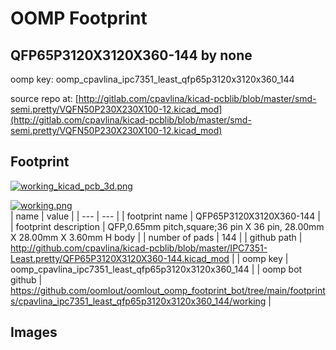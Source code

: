 # OOMP Footprint  
## QFP65P3120X3120X360-144  by none  
  
oomp key: oomp_cpavlina_ipc7351_least_qfp65p3120x3120x360_144  
  
source repo at: [http://gitlab.com/cpavlina/kicad-pcblib/blob/master/smd-semi.pretty/VQFN50P230X230X100-12.kicad_mod](http://gitlab.com/cpavlina/kicad-pcblib/blob/master/smd-semi.pretty/VQFN50P230X230X100-12.kicad_mod)  
## Footprint  
  
[![working_kicad_pcb_3d.png](working_kicad_pcb_3d_600.png)](working_kicad_pcb_3d.png)  
  
[![working.png](working_600.png)](working.png)  
| name | value | 
| --- | --- | 
| footprint name | QFP65P3120X3120X360-144 | 
| footprint description | QFP,0.65mm pitch,square;36 pin X 36 pin, 28.00mm X 28.00mm X 3.60mm H body | 
| number of pads | 144 | 
| github path | http://github.com/cpavlina/kicad-pcblib/blob/master/IPC7351-Least.pretty/QFP65P3120X3120X360-144.kicad_mod | 
| oomp key | oomp_cpavlina_ipc7351_least_qfp65p3120x3120x360_144 | 
| oomp bot github | https://github.com/oomlout/oomlout_oomp_footprint_bot/tree/main/footprints/cpavlina_ipc7351_least_qfp65p3120x3120x360_144/working | 
## Images  
